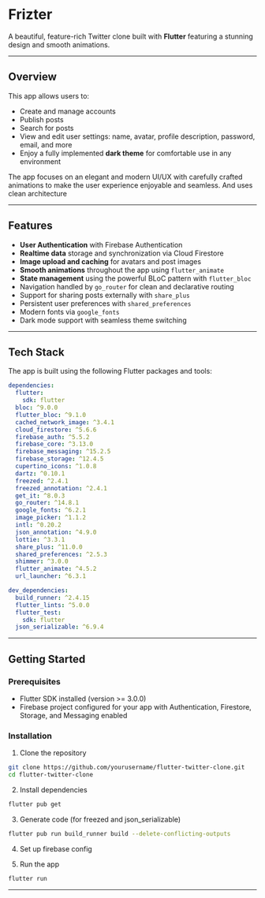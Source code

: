 # Frizter

A beautiful, feature-rich Twitter clone built with **Flutter** featuring a stunning design and smooth animations.

---

## Overview

This app allows users to:

* Create and manage accounts
* Publish posts
* Search for posts
* View and edit user settings: name, avatar, profile description, password, email, and more
* Enjoy a fully implemented **dark theme** for comfortable use in any environment

The app focuses on an elegant and modern UI/UX with carefully crafted animations to make the user experience enjoyable and seamless. And uses clean architecture

---

## Features

* **User Authentication** with Firebase Authentication
* **Realtime data** storage and synchronization via Cloud Firestore
* **Image upload and caching** for avatars and post images
* **Smooth animations** throughout the app using `flutter_animate`
* **State management** using the powerful BLoC pattern with `flutter_bloc`
* Navigation handled by `go_router` for clean and declarative routing
* Support for sharing posts externally with `share_plus`
* Persistent user preferences with `shared_preferences`
* Modern fonts via `google_fonts`
* Dark mode support with seamless theme switching

---

## Tech Stack

The app is built using the following Flutter packages and tools:

```yaml
dependencies:
  flutter:
    sdk: flutter
  bloc: ^9.0.0
  flutter_bloc: ^9.1.0
  cached_network_image: ^3.4.1
  cloud_firestore: ^5.6.6
  firebase_auth: ^5.5.2
  firebase_core: ^3.13.0
  firebase_messaging: ^15.2.5
  firebase_storage: ^12.4.5
  cupertino_icons: ^1.0.8
  dartz: ^0.10.1
  freezed: ^2.4.1
  freezed_annotation: ^2.4.1
  get_it: ^8.0.3
  go_router: ^14.8.1
  google_fonts: ^6.2.1
  image_picker: ^1.1.2
  intl: ^0.20.2
  json_annotation: ^4.9.0
  lottie: ^3.3.1
  share_plus: ^11.0.0
  shared_preferences: ^2.5.3
  shimmer: ^3.0.0
  flutter_animate: ^4.5.2
  url_launcher: ^6.3.1

dev_dependencies:
  build_runner: ^2.4.15
  flutter_lints: ^5.0.0
  flutter_test:
    sdk: flutter
  json_serializable: ^6.9.4
```

---

## Getting Started

### Prerequisites

* Flutter SDK installed (version >= 3.0.0)
* Firebase project configured for your app with Authentication, Firestore, Storage, and Messaging enabled

### Installation

1. Clone the repository

```bash
git clone https://github.com/yourusername/flutter-twitter-clone.git
cd flutter-twitter-clone
```

2. Install dependencies

```bash
flutter pub get
```

3. Generate code (for freezed and json\_serializable)

```bash
flutter pub run build_runner build --delete-conflicting-outputs
```

4. Set up firebase config

5. Run the app

```bash
flutter run
```

---
